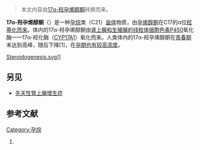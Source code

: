 > 本文内容由[17α-羟孕烯醇酮](https://zh.wikipedia.org/wiki/17α-羟孕烯醇酮)转换而来。


**17α-羟孕烯醇酮**（）是一种[孕烷](../Page/孕烷.md "wikilink")类（C21）[甾体](../Page/甾体.md "wikilink")物质，由[孕烯醇酮](../Page/孕烯醇酮.md "wikilink")在C17的α位[羟基化而来](https://zh.wikipedia.org/wiki/羟基化 "wikilink")。体内的17α-羟孕烯醇酮由[肾上腺和](https://zh.wikipedia.org/wiki/肾上腺 "wikilink")[生殖腺的](https://zh.wikipedia.org/wiki/生殖腺 "wikilink")[线粒体](https://zh.wikipedia.org/wiki/线粒体 "wikilink")[细胞色素P450](../Page/细胞色素P450.md "wikilink")氧化酶——17α-羟化酶（[CYP17A1](../Page/CYP17A1.md "wikilink")）氧化而来。人类体内的17α-羟孕烯醇酮在[青春期](../Page/青春期.md "wikilink")末达到高峰，随后下降\[1\]，在[孕期也有较高浓度](https://zh.wikipedia.org/wiki/孕期 "wikilink")。

[Steroidogenesis.svg](https://zh.wikipedia.org/wiki/File:Steroidogenesis.svg "fig:Steroidogenesis.svg")\]\]

## 另见

  - [先天性腎上腺增生症](../Page/先天性腎上腺增生症.md "wikilink")

## 参考文献

[Category:孕烷](https://zh.wikipedia.org/wiki/Category:孕烷 "wikilink")

1.